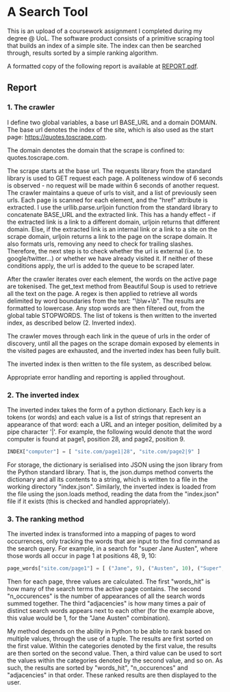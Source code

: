 # A Search Tool

This is an upload of a coursework assignment I completed during my degree @
UoL. The software product consists of a primitive scraping tool that builds an
index of a simple site. The index can then be searched through, results sorted
by a simple ranking algorithm.

A formatted copy of the following report is available at
[REPORT.pdf](REPORT.pdf).

## Report

### 1. The crawler

I define two global variables, a base url BASE_URL and a domain DOMAIN. The
base url denotes the index of the site, which is also used as the start page:
https://quotes.toscrape.com.

The domain denotes the domain that the scrape is confined to:
quotes.toscrape.com.

The scrape starts at the base url. The requests library from the standard
library is used to GET request each page. A politeness window of 6 seconds is
observed - no request will be made within 6 seconds of another request. The
crawler maintains a queue of urls to visit, and a list of previously seen urls.
Each page is scanned for each <a> element, and the "href" attribute is
extracted. I use the urllib.parse.urljoin function from the standard library to
concatenate BASE_URL and the extracted link. This has a handy effect - if the
extracted link is a link to a different domain, urljoin returns that different
domain. Else, if the extracted link is an internal link or a link to a site on
the scrape domain, urljoin returns a link to the page on the scrape domain. It
also formats urls, removing any need to check for trailing slashes. Therefore,
the next step is to check whether the url is external (i.e. to google/twitter…)
or whether we have already visited it. If neither of these conditions apply,
the url is added to the queue to be scraped later.

After the crawler iterates over each <a> element, the words on the active page
are tokenised. The get_text method from Beautiful Soup is used to retrieve all
the text on the page. A regex is then applied to retrieve all words delimited
by word boundaries from the text: "\b\w+\b". The results are formatted to
lowercase. Any stop words are then filtered out, from the global table
STOPWORDS. The list of tokens is then written to the inverted index, as
described below (2. Inverted index).

The crawler moves through each link in the queue of urls in the order of
discovery, until all the pages on the scrape domain exposed by <a> elements in
the visited pages are exhausted, and the inverted index has been fully built.

The inverted index is then written to the file system, as described below.

Appropriate error handling and reporting is applied throughout.

### 2. The inverted index

The inverted index takes the form of a python dictionary. Each key is a tokens
(or words) and each value is a list of strings that represent an appearance of
that word: each a URL and an integer position, delimited by a pipe character
'|'. For example, the following would denote that the word computer is found at
page1, position 28, and page2, position 9.

```py
INDEX["computer"] = [ "site.com/page1|28", "site.com/page2|9" ]
```

For storage, the dictionary is serialised into JSON using the json library from
the Python standard library. That is, the json.dumps method converts the
dictionary and all its contents to a string, which is written to a file in the
working directory "index.json". Similarly, the inverted index is loaded from
the file using the json.loads method, reading the data from the "index.json"
file if it exists (this is checked and handled appropriately).

### 3. The ranking method

The inverted index is transformed into a mapping of pages to word occurrences,
only tracking the words that are input to the find command as the search query.
For example, in a search for "super Jane Austen", where those words all occur
in page 1 at positions 48, 9, 10:

```py
page_words["site.com/page1"] = [ ("Jane", 9), ("Austen", 10), ("Super", 48) ]
```

Then for each page, three values are calculated. The first "words_hit" is how
many of the search terms the active page contains. The second "n_occurences" is
the number of appearances of all the search words summed together. The third
"adjacencies" is how many times a pair of distinct search words appears next to
each other (for the example above, this value would be 1, for the "Jane Austen"
combination).

My method depends on the ability in Python to be able to rank based on multiple
values, through the use of a tuple. The results are first sorted on the first
value. Within the categories denoted by the first value, the results are then
sorted on the second value. Then, a third value can be used to sort the values
within the categories denoted by the second value, and so on. As such, the
results are sorted by "words_hit", "n_occurences" and "adjacencies" in that
order. These ranked results are then displayed to the user.
